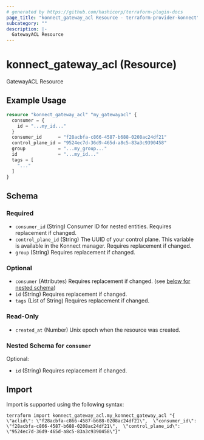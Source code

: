 ```yaml
---
# generated by https://github.com/hashicorp/terraform-plugin-docs
page_title: "konnect_gateway_acl Resource - terraform-provider-konnect"
subcategory: ""
description: |-
  GatewayACL Resource
---
```


# konnect_gateway_acl (Resource)

GatewayACL Resource

## Example Usage

```terraform
resource "konnect_gateway_acl" "my_gatewayacl" {
  consumer = {
    id = "...my_id..."
  }
  consumer_id      = "f28acbfa-c866-4587-b688-0208ac24df21"
  control_plane_id = "9524ec7d-36d9-465d-a8c5-83a3c9390458"
  group            = "...my_group..."
  id               = "...my_id..."
  tags = [
    "..."
  ]
}
```

<!-- schema generated by tfplugindocs -->
## Schema

### Required

- `consumer_id` (String) Consumer ID for nested entities. Requires replacement if changed.
- `control_plane_id` (String) The UUID of your control plane. This variable is available in the Konnect manager. Requires replacement if changed.
- `group` (String) Requires replacement if changed.

### Optional

- `consumer` (Attributes) Requires replacement if changed. (see [below for nested schema](#nestedatt--consumer))
- `id` (String) Requires replacement if changed.
- `tags` (List of String) Requires replacement if changed.

### Read-Only

- `created_at` (Number) Unix epoch when the resource was created.

<a id="nestedatt--consumer"></a>
### Nested Schema for `consumer`

Optional:

- `id` (String) Requires replacement if changed.

## Import

Import is supported using the following syntax:

```shell
terraform import konnect_gateway_acl.my_konnect_gateway_acl "{ \"aclid\": \"f28acbfa-c866-4587-b688-0208ac24df21\",  \"consumer_id\": \"f28acbfa-c866-4587-b688-0208ac24df21\",  \"control_plane_id\": \"9524ec7d-36d9-465d-a8c5-83a3c9390458\"}"
```
